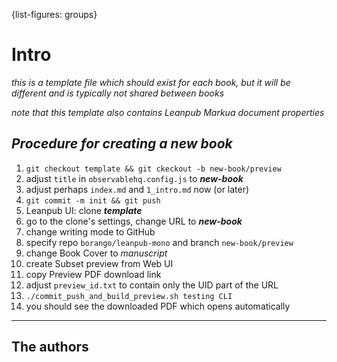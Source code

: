 {list-figures: groups}

# Intro <!-- leanpub style: H1 for chapter title -->

*this is a template file which should exist for each book, but it will be different and is typically not shared between books*

*note that this template also contains Leanpub Markua document properties*

## *Procedure for creating a new book*

1. `git checkout template && git ckeckout -b new-book/preview`
1. adjust `title` in `observablehq.config.js` to ***new-book***
1. adjust perhaps `index.md` and `1_intro.md` now (or later)
1. `git commit -m init && git push`
1. Leanpub UI: clone ***template*** 
1. go to the clone's settings, change URL to ***new-book***
1. change writing mode to GitHub
1. specify repo `borango/leanpub-mono` and branch `new-book/preview`
1. change Book Cover to *manuscript*
1. create Subset preview from Web UI
1. copy Preview PDF download link
1. adjust `preview_id.txt` to contain only the UID part of the URL
1. `./commit_push_and_build_preview.sh testing CLI`
1. you should see the downloaded PDF which opens automatically

* * * 

## The authors

